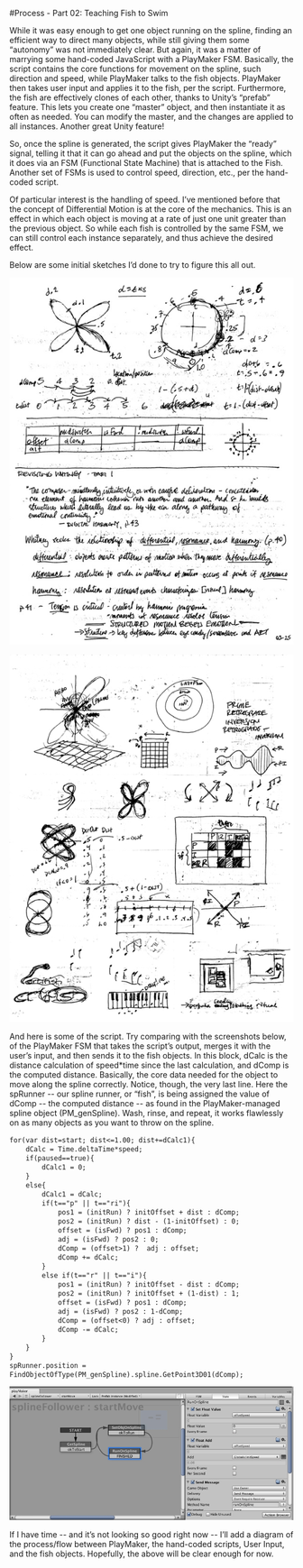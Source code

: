 #Process - Part 02: Teaching Fish to Swim 

While it was easy enough to get one object running on the spline, finding an efficient way to direct many objects, while still giving them some “autonomy” was not immediately clear.  But again, it was a matter of marrying some hand-coded JavaScript with a PlayMaker FSM.  Basically, the script contains the core functions for movement on the spline, such direction and speed, while PlayMaker talks to the fish objects.  PlayMaker then takes user input and applies it to the fish, per the script.  Furthermore, the fish are effectively clones of each other, thanks to Unity’s “prefab” feature.  This lets you create one “master” object, and then instantiate it as often as needed.  You can modify the master, and the changes are applied to all instances.  Another great Unity feature!

So, once the spline is generated, the script gives PlayMaker the “ready” signal, telling it that it can go ahead and put the objects on the spline, which it does via an FSM (Functional State Machine) that is attached to the Fish.  Another set of FSMs is used to control speed, direction, etc., per the hand-coded script.

Of particular interest is the handling of speed.  I’ve mentioned before that the concept of Differential Motion is at the core of the mechanics.  This is an effect in which each object is moving at a rate of just one unit greater than the previous object.  So while each fish is controlled by the same FSM, we can still control each instance separately, and thus achieve the desired effect.

Below are some initial sketches I’d done to try to figure this all out.

![](../project_images/part02-sketch-01.jpg?raw=true)

![](../project_images/part02-sketch-02.jpg?raw=true)

And here is some of the script.  Try comparing with the screenshots below, of the PlayMaker FSM that takes the script’s output, merges it with the user’s input, and then sends it to the fish objects. In this block, dCalc is the distance calculation of speed*time since the last calculation, and dComp is the computed distance.  Basically, the core data needed for the object to move along the spline correctly.  Notice, though, the very last line.  Here the spRunner -- our spline runner, or “fish”, is being assigned the value of dComp -- the computed distance -- as found in the PlayMaker-managed spline object (PM_genSpline).  Wash, rinse, and repeat, it works flawlessly on as many objects as you want to throw on the spline.

```
for(var dist=start; dist<=1.00; dist+=dCalc1){
	dCalc = Time.deltaTime*speed;
	if(paused==true){
		dCalc1 = 0;
	}
	else{
		dCalc1 = dCalc;
		if(t=="p" || t=="ri"){
			pos1 = (initRun) ? initOffset + dist : dComp;
			pos2 = (initRun) ? dist - (1-initOffset) : 0;
			offset = (isFwd) ? pos1 : dComp;
			adj = (isFwd) ? pos2 : 0;
			dComp = (offset>1) ?  adj : offset;
			dComp += dCalc;
		}
		else if(t=="r" || t=="i"){
			pos1 = (initRun) ? initOffset - dist : dComp;
			pos2 = (initRun) ? initOffset + (1-dist) : 1;
			offset = (isFwd) ? pos1 : dComp;
			adj = (isFwd) ? pos2 : 1-dComp;
			dComp = (offset<0) ? adj : offset;
			dComp -= dCalc; 
		}
	}
}
spRunner.position = FindObjectOfType(PM_genSpline).spline.GetPoint3D01(dComp);

```

![](../project_images/part02-screenshot-01.jpg?raw=true)


If I have time -- and it’s not looking so good right now -- I’ll add a diagram of the process/flow between PlayMaker, the hand-coded scripts, User Input, and the fish objects.  Hopefully, the above will be clear enough for now.


